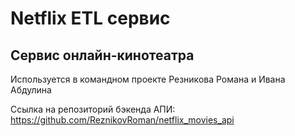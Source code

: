 # Netflix ETL сервис

## Сервис онлайн-кинотеатра
Используется в командном проекте Резникова Романа и Ивана Абдулина

Ссылка на репозиторий бэкенда АПИ: https://github.com/ReznikovRoman/netflix_movies_api
